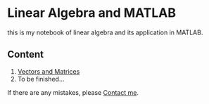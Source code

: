 # Linear Algebra and MATLAB

this is my notebook of linear algebra and its application in MATLAB.

## Content

1. [Vectors and Matrices](Vectors-and-Matrices.md)
2. To be finished...

If there are any mistakes, please [Contact me](mailto:imjliu@outlook.com).
